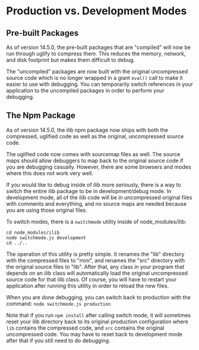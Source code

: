 # Production vs. Development Modes

## Pre-built Packages

As of version 14.5.0, the pre-built packages that are "compiled" will now be run
through uglify to compress them. This reduces the memory, network, and disk footprint
but makes them difficult to debug.

The "uncompiled" packages are now built with
the original uncompressed source code which is no longer wrapped in a giant `eval()`
call to make it easier to use with debugging. You can temporarily switch references
in your application to the uncompiled packages in order to perform your debugging.

## The Npm Package

As of version 14.5.0, the ilib npm package now ships with both the compressed, uglified
code as well as the original, uncompressed source code.

The uglified code now comes with sourcemap files as well. The source maps should
allow debuggers to map back to the original source code if you are debugging casually.
However, there are some browsers and modes where this does not work very well.

If you would like to debug inside of ilib more seriously, there is a way to switch
the entire ilib package to be in development/debug mode. In development mode, all of the ilib 
code will be in uncompressed original files with comments and everything, and no
source maps are needed because you are using those original files.

To switch modes, there is a `switchmode` utility inside of node_modules/ilib:

```
cd node_modules/ilib
node switchmode.js development
cd ../..
```

The operation of this utility is pretty simple. It renames the "lib" directory with
the compressed files to "mini", and renames the "src" directory with the original
source files to "lib". After that, any class in your program that depends on an ilib
class will automatically load the original uncompressed source code for that ilib
class. Of course, you will have to restart your application after running this
utility in order to reload the new files.

When you are done debugging, you can switch back to production with the command: 
`node switchmode.js production`

Note that if you run `npm install` after calling switch mode, it will sometimes
reset your ilib directory back to its original production configuration where `lib`
contains the compressed code, and `src` contains the original uncompressed code.
You may have to reset back to development mode after that if you still need
to do debugging.